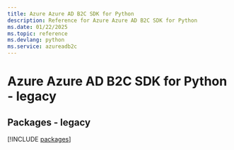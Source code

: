 ```yaml
---
title: Azure Azure AD B2C SDK for Python
description: Reference for Azure Azure AD B2C SDK for Python
ms.date: 01/22/2025
ms.topic: reference
ms.devlang: python
ms.service: azureadb2c
---
```

# Azure Azure AD B2C SDK for Python - legacy
## Packages - legacy
[!INCLUDE [packages](azure-ad-b2c-index.md)]